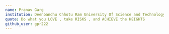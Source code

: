 ```yaml
---
name: Pranav Garg 
institution: Deenbandhu Chhotu Ram University Of Science and Technology
quote: Do what you LOVE , take RISKS , and ACHIEVE the HEIGHTS 
github_user: gpr222
---
```


